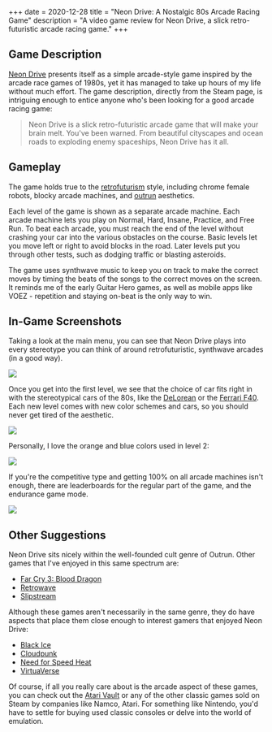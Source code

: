 +++
date = 2020-12-28
title = "Neon Drive: A Nostalgic 80s Arcade Racing Game"
description = "A video game review for Neon Drive, a slick retro-futuristic arcade racing game."
+++

## Game Description

[Neon Drive](https://store.steampowered.com/app/433910/Neon_Drive/) presents itself as a simple arcade-style game
inspired by the arcade race games of 1980s, yet it has managed to take up hours of my life without much effort. The game
description, directly from the Steam page, is intriguing enough to entice anyone who's been looking for a good arcade
racing game:

> Neon Drive is a slick retro-futuristic arcade game that will make your brain melt. You've been warned. From beautiful cityscapes and ocean roads to exploding enemy spaceships, Neon Drive has it all.

## Gameplay

The game holds true to the [retrofuturism](https://en.wikipedia.org/wiki/Retrofuturism) style, including chrome female
robots, blocky arcade machines, and [outrun](https://teddit.net/r/outrun/) aesthetics.

Each level of the game is shown as a separate arcade machine. Each arcade machine lets you play on Normal, Hard, Insane,
Practice, and Free Run. To beat each arcade, you must reach the end of the level without crashing your car into the
various obstacles on the course. Basic levels let you move left or right to avoid blocks in the road. Later levels put
you through other tests, such as dodging traffic or blasting asteroids.

The game uses synthwave music to keep you on track to make the correct moves by timing the beats of the songs to the
correct moves on the screen. It reminds me of the early Guitar Hero games, as well as mobile apps like VOEZ - repetition
and staying on-beat is the only way to win.

## In-Game Screenshots

Taking a look at the main menu, you can see that Neon Drive plays into every stereotype you can think of around
retrofuturistic, synthwave arcades (in a good way).

![](https://img.cleberg.io/blog/022-neon-drive/neon_drive_menu.png)

Once you get into the first level, we see that the choice of car fits right in with the stereotypical cars of the 80s,
like the [DeLorean](https://en.wikipedia.org/wiki/DMC_DeLorean) or
the [Ferrari F40](https://en.wikipedia.org/wiki/Ferrari_F40). Each new level comes with new color schemes and cars, so
you should never get tired of the aesthetic.

![](https://img.cleberg.io/blog/022-neon-drive/neon_drive_race.png)

Personally, I love the orange and blue colors used in level 2:

![](https://img.cleberg.io/blog/022-neon-drive/neon_drive_level_2.png)

If you're the competitive type and getting 100% on all arcade machines isn't enough, there are leaderboards for the
regular part of the game, and the endurance game mode.

![](https://img.cleberg.io/blog/022-neon-drive/neon_drive_leaderboard.png)  

## Other Suggestions

Neon Drive sits nicely within the well-founded cult genre of Outrun. Other games that I've enjoyed in this same spectrum
are:

- [Far Cry 3: Blood Dragon](https://store.steampowered.com/app/233270/Far_Cry_3__Blood_Dragon/)
- [Retrowave](https://store.steampowered.com/app/1239690/Retrowave/)
- [Slipstream](https://store.steampowered.com/app/732810/Slipstream/)

Although these games aren't necessarily in the same genre, they do have aspects that place them close enough to interest
gamers that enjoyed Neon Drive:

- [Black Ice](https://store.steampowered.com/app/311800/Black_Ice/)
- [Cloudpunk](https://store.steampowered.com/app/746850/Cloudpunk/)
- [Need for Speed Heat](https://store.steampowered.com/app/1222680/Need_for_Speed_Heat/)
- [VirtuaVerse](https://store.steampowered.com/app/1019310/VirtuaVerse/)

Of course, if all you really care about is the arcade aspect of these games, you can check out
the [Atari Vault](https://store.steampowered.com/app/400020/Atari_Vault/) or any of the other classic games sold on
Steam by companies like Namco, Atari. For something like Nintendo, you'd have to settle for buying used classic consoles
or delve into the world of emulation.
